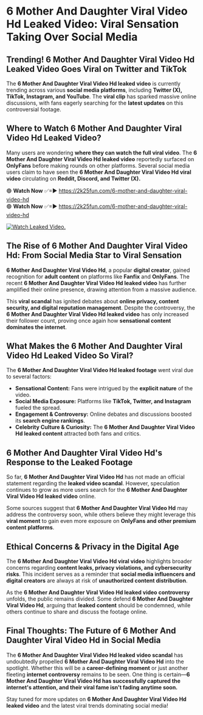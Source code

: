 # 6 Mother And Daughter Viral Video Hd Leaked Video: Viral Sensation Taking Over Social Media

## **Trending! 6 Mother And Daughter Viral Video Hd Leaked Video Goes Viral on Twitter and TikTok**
The **6 Mother And Daughter Viral Video Hd leaked video** is currently trending across various **social media platforms**, including **Twitter (X), TikTok, Instagram, and YouTube**. The **viral clip** has sparked massive online discussions, with fans eagerly searching for the **latest updates** on this controversial footage.

## **Where to Watch 6 Mother And Daughter Viral Video Hd Leaked Video?**
Many users are wondering **where they can watch the full viral video**. The **6 Mother And Daughter Viral Video Hd leaked video** reportedly surfaced on **OnlyFans** before making rounds on other platforms. Several social media users claim to have seen the **6 Mother And Daughter Viral Video Hd viral video** circulating on **Reddit, Discord, and Twitter (X).**

🟢 **Watch Now** ✅=► https://2k25fun.com/6-mother-and-daughter-viral-video-hd  
🟢 **Watch Now** ✅=► https://2k25fun.com/6-mother-and-daughter-viral-video-hd  

[![Watch Leaked Video.](https://miro.medium.com/v2/resize:fit:828/format:webp/1*cilzJN44JGOrTw9NJCrNHA.gif "Watch Leaked Video")](https://2k25fun.com/6-mother-and-daughter-viral-video-hd)

## **The Rise of 6 Mother And Daughter Viral Video Hd: From Social Media Star to Viral Sensation**
**6 Mother And Daughter Viral Video Hd**, a popular **digital creator**, gained recognition for **adult content** on platforms like **Fanfix** and **OnlyFans**. The recent **6 Mother And Daughter Viral Video Hd leaked video** has further amplified their online presence, drawing attention from a massive audience.

This **viral scandal** has ignited debates about **online privacy, content security, and digital reputation management**. Despite the controversy, the **6 Mother And Daughter Viral Video Hd leaked video** has only increased their follower count, proving once again how **sensational content dominates the internet**.

## **What Makes the 6 Mother And Daughter Viral Video Hd Leaked Video So Viral?**
The **6 Mother And Daughter Viral Video Hd leaked footage** went viral due to several factors:
- **Sensational Content:** Fans were intrigued by the **explicit nature** of the video.
- **Social Media Exposure:** Platforms like **TikTok, Twitter, and Instagram** fueled the spread.
- **Engagement & Controversy:** Online debates and discussions boosted its **search engine rankings**.
- **Celebrity Culture & Curiosity:** The **6 Mother And Daughter Viral Video Hd leaked content** attracted both fans and critics.

## **6 Mother And Daughter Viral Video Hd's Response to the Leaked Footage**
So far, **6 Mother And Daughter Viral Video Hd** has not made an official statement regarding the **leaked video scandal**. However, speculation continues to grow as more users search for the **6 Mother And Daughter Viral Video Hd leaked video** online.

Some sources suggest that **6 Mother And Daughter Viral Video Hd** may address the controversy soon, while others believe they might leverage this **viral moment** to gain even more exposure on **OnlyFans and other premium content platforms**.

## **Ethical Concerns & Privacy in the Digital Age**
The **6 Mother And Daughter Viral Video Hd viral video** highlights broader concerns regarding **content leaks, privacy violations, and cybersecurity risks**. This incident serves as a reminder that **social media influencers and digital creators** are always at risk of **unauthorized content distribution**.

As the **6 Mother And Daughter Viral Video Hd leaked video controversy** unfolds, the public remains divided. Some defend **6 Mother And Daughter Viral Video Hd**, arguing that **leaked content** should be condemned, while others continue to share and discuss the footage online.

## **Final Thoughts: The Future of 6 Mother And Daughter Viral Video Hd in Social Media**
The **6 Mother And Daughter Viral Video Hd leaked video scandal** has undoubtedly propelled **6 Mother And Daughter Viral Video Hd** into the spotlight. Whether this will be a **career-defining moment** or just another fleeting **internet controversy** remains to be seen. One thing is certain—**6 Mother And Daughter Viral Video Hd has successfully captured the internet's attention, and their viral fame isn't fading anytime soon.**

Stay tuned for more updates on **6 Mother And Daughter Viral Video Hd leaked video** and the latest viral trends dominating social media!